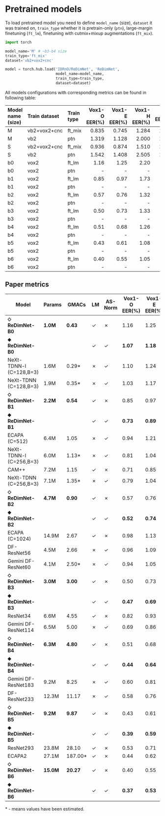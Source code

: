 # Pretrained models

To load pretrained model you need to define `model_name` (size), `dataset` it was trained on, `train_type` whether it is pretrain-only (`ptn`), large-margin finetuning (`ft_lm`), finetuning with cutmix+mixup augmentations (`ft_mix`). 

```python
import torch

model_name='M' # ~b3-b4 size
train_type='ft_mix'
dataset='vb2+vox2+cnc'

model = torch.hub.load('IDRnD/ReDimNet', 'ReDimNet', 
                       model_name=model_name, 
                       train_type=train_type, 
                       dataset=dataset)
```

All models configurations with corresponding metrics can be found in following table:

| Model name (size)   |  Train dataset  |    Train type   |   Vox1-O EER(%) |   Vox1-E EER(%) |   Vox1-H EER(%) |   SITW EER(%) |   VOICES EER(%) |   CN-Celeb EER(%) |
|:-------------|:-------------|:-------------|-------------:|-------------:|-------------:|-----------:|-------------:|---------------:|
| M            | vb2+vox2+cnc | ft_mix       |            0.835 |            0.745 |            1.284 |          1.203 |            2.703 |              7.474 |
| M            | vb2          | ptn          |            1.319 |            1.128 |            2.000 |          1.482 |            4.116 |              9.012 |
| S            | vb2+vox2+cnc | ft_mix       |            0.936 |            0.874 |            1.510 |          1.310 |            2.774 |              8.043 |
| S            | vb2          | ptn          |            1.542 |            1.408 |            2.505 |          1.781 |            3.987 |              9.592 |
| b0           | vox2         | ft_lm        | 1.16 | 1.25 | 2.20 |          - |            - |              - |
| b0           | vox2         | ptn          |            - |            - |            - |          - |            - |              - |
| b1           | vox2         | ft_lm        | 0.85 | 0.97 | 1.73 |          - |            - |              - |
| b1           | vox2         | ptn          |            - |            - |            - |          - |            - |              - |
| b2           | vox2         | ft_lm        | 0.57 | 0.76 | 1.32 |          - |            - |              - |
| b2           | vox2         | ptn          |            - |            - |            - |          - |            - |              - |
| b3           | vox2         | ft_lm        | 0.50 | 0.73 | 1.33 |          - |            - |              - |
| b3           | vox2         | ptn          |            - |            - |            - |          - |            - |              - |
| b4           | vox2         | ft_lm        | 0.51 | 0.68 | 1.26 |          - |            - |              - |
| b4           | vox2         | ptn          |            - |            - |            - |          - |            - |              - |
| b5           | vox2         | ft_lm        | 0.43 | 0.61 | 1.08 |          - |            - |              - |
| b5           | vox2         | ptn          |            - |            - |            - |          - |            - |              - |
| b6           | vox2         | ft_lm        | 0.40 | 0.55 | 1.05 |          - |            - |              - |
| b6           | vox2         | ptn          |            - |            - |            - |          - |            - |              - |

## Paper metrics

| Model | Params | GMACs | LM | AS-Norm | Vox1-O EER(%) | Vox1-E EER(%) | Vox1-H EER(%) |
|-------|--------|-------|----|---------|---------------|---------------|---------------|
| **⬦ ReDimNet-B0** | **1.0M** | **0.43** | ✓ | ✗ | 1.16 | 1.25 | 2.20 |
| **⬥ ReDimNet-B0** | | | ✓ | ✓ | **1.07** | **1.18** | **2.01** |
| NeXt-TDNN-l (C=128,B=3)| 1.6M | 0.29* | ✗ | ✓ | 1.10 | 1.24 | 2.12 |
| NeXt-TDNN (C=128,B=3)| 1.9M | 0.35* | ✗ | ✓ | 1.03 | 1.17 | 1.98 |
| **⬦ ReDimNet-B1** | **2.2M** | **0.54** | ✓ | ✗ | 0.85 | 0.97 | 1.73 |
| **⬥ ReDimNet-B1** | | | ✓ | ✓ | **0.73** | **0.89** | **1.57** |
| ECAPA (C=512) | 6.4M | 1.05 | ✗ | ✓ | 0.94 | 1.21 | 2.20 |
| NeXt-TDNN-l (C=256,B=3)| 6.0M | 1.13* | ✗ | ✓ | 0.81 | 1.04 | 1.86 |
| CAM++ | 7.2M | 1.15 | ✓ | ✗ | 0.71 | 0.85 | 1.66 |
| NeXt-TDNN (C=256,B=3)| 7.1M | 1.35* | ✗ | ✓ | 0.79 | 1.04 | 1.82 |
| **⬦ ReDimNet-B2** | **4.7M** | **0.90** | ✓ | ✗ | 0.57 | 0.76 | 1.32 |
| **⬥ ReDimNet-B2** | | | ✓ | ✓ | **0.52** | **0.74** | **1.27** |
| ECAPA (C=1024) | 14.9M | 2.67 | ✓ | ✗ | 0.98 | 1.13 | 2.09 |
| DF-ResNet56 | 4.5M | 2.66 | ✗ | ✓ | 0.96 | 1.09 | 1.99 |
| Gemini DF-ResNet60 | 4.1M | 2.50* | ✗ | ✓ | 0.94 | 1.05 | 1.80 |
| **⬦ ReDimNet-B3** | **3.0M** | **3.00** | ✓ | ✗ | 0.50 | 0.73 | 1.33 |
| **⬥ ReDimNet-B3** | | | ✓ | ✓ | **0.47** | **0.69** | **1.23** |
| ResNet34 | 6.6M | 4.55 | ✓ | ✗ | 0.82 | 0.93 | 1.68 |
| Gemini DF-ResNet114 | 6.5M | 5.00 | ✗ | ✓ | 0.69 | 0.86 | 1.49 |
| **⬦ ReDimNet-B4** | **6.3M** | **4.80** | ✓ | ✗ | 0.51 | 0.68 | 1.26 |
| **⬥ ReDimNet-B4** | | | ✓ | ✓ | **0.44** | **0.64** | **1.17** |
| Gemini DF-ResNet183 | 9.2M | 8.25 | ✗ | ✓ | 0.60 | 0.81 | 1.44 |
| DF-ResNet233 | 12.3M | 11.17 | ✗ | ✓ | 0.58 | 0.76 | 1.44 |
| **⬦ ReDimNet-B5** | **9.2M** | **9.87** | ✓ | ✗ | 0.43 | 0.61 | 1.08 |
| **⬥ ReDimNet-B5** | | | ✓ | ✓ | **0.39** | **0.59** | **1.05** |
| ResNet293 | 23.8M | 28.10 | ✓ | ✗ | 0.53 | 0.71 | 1.30 |
| ECAPA2 | 27.1M | 187.00* | ✓ | ✗ | 0.44 | 0.62 | 1.15 |
| **⬦ ReDimNet-B6** | **15.0M** | **20.27** | ✓ | ✗ | 0.40 | 0.55 | 1.05 |
| **⬥ ReDimNet-B6** | | | ✓ | ✓ | **0.37** | **0.53** | **1.00** |

\* - means values have been estimated.